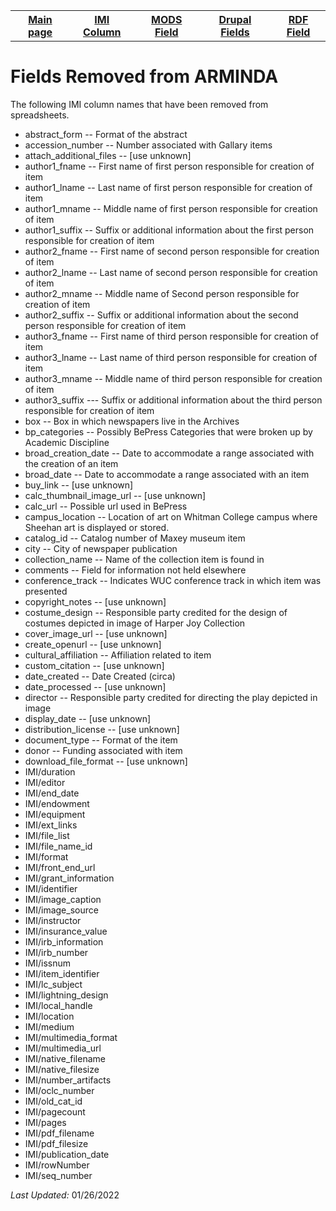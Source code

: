 <!DOCTYPE html>
<html>
<head>

</head>
<body>

<table style="width:100%">
  <tr>
    <th><a href="index.md">Main page</a></th>
	<th><a href="IMI.md">IMI Column</a></th>
    <th><a href="MODS.md">MODS Field</a></th>
	<th><a href="DrupalFields.md">Drupal Fields</a></th>
    <th><a href="RDF.md">RDF Field</a></th>
  </tr>
<table>

 <h1>Fields Removed from ARMINDA</h1> 
 <p>The following IMI column names that have been removed from spreadsheets. </p>
	<ul>
		<li>abstract_form -- Format of the abstract</li>
		<li>accession_number -- Number associated with Gallary items</li>
		<li>attach_additional_files -- [use unknown]</li>
		<li>author1_fname -- First name of first person responsible for creation of item  </li>
		<li>author1_lname -- Last name of first person responsible for creation of item </li>
		<li>author1_mname -- Middle name of first  person responsible for creation of item</li>
		<li>author1_suffix -- Suffix or additional information about the first person responsible for creation of item</li>
		<li>author2_fname -- First name of second person responsible for creation of item </li>
		<li>author2_lname -- Last name of second person responsible for creation of item</li>
		<li>author2_mname -- Middle name of Second  person responsible for creation of item </li>
		<li>author2_suffix -- Suffix or additional information about the second person responsible for creation of item </li>
		<li>author3_fname -- First name of third person responsible for creation of item</li>
		<li>author3_lname -- Last name of third person responsible for creation of item</li>
		<li>author3_mname -- Middle name of third person responsible for creation of item </li>
		<li>author3_suffix --- Suffix or additional information about the third person responsible for creation of item </li>
		<li>box -- Box in which newspapers live in the Archives</li>
		<li>bp_categories -- Possibly BePress Categories that were broken up by Academic Discipline</li>
		<li>broad_creation_date -- Date to accommodate a range associated with the creation of an item</li>
		<li>broad_date -- Date to accommodate a range associated with an item</li>
		<li>buy_link -- [use unknown]</li>
		<li>calc_thumbnail_image_url -- [use unknown]</li>
		<li>calc_url -- Possible url used in BePress</li>
		<li>campus_location -- Location of art on Whitman College campus where Sheehan art is displayed or stored. </li>
		<li>catalog_id -- Catalog number of Maxey museum item</li>
		<li>city -- City of newspaper publication</li>
		<li>collection_name -- Name of the collection item is found in</li>
		<li>comments -- Field for information not held elsewhere</li>
		<li>conference_track -- Indicates WUC conference track in which item was presented</li>
		<li>copyright_notes -- [use unknown]</li>
		<li>costume_design -- Responsible party credited for the design of costumes depicted in image of Harper Joy Collection</li>
		<li>cover_image_url -- [use unknown]</li>
		<li>create_openurl -- [use unknown]</li>
		<li>cultural_affiliation -- Affiliation related to item</li>
		<li>custom_citation -- [use unknown]</li>
		<li>date_created -- Date Created (circa)</li>
		<li>date_processed -- [use unknown]</li>
		<li>director -- Responsible party credited for directing the play depicted in image</li>
		<li>display_date -- [use unknown]</li>
		<li>distribution_license -- [use unknown]</li>
		<li>document_type --  Format of the item</li>
		<li>donor --  Funding associated with item</li>
		<li>download_file_format -- [use unknown]</li>
		<li>IMI/duration</li>
		<li>IMI/editor</li>
		<li>IMI/end_date</li>
		<li>IMI/endowment</li>
		<li>IMI/equipment</li>
		<li>IMI/ext_links</li>
		<li>IMI/file_list</li>
		<li>IMI/file_name_id</li>
		<li>IMI/format</li>
		<li>IMI/front_end_url</li>
		<li>IMI/grant_information</li>
		<li>IMI/identifier</li>
		<li>IMI/image_caption</li>
		<li>IMI/image_source</li>
		<li>IMI/instructor</li>
		<li>IMI/insurance_value</li>
		<li>IMI/irb_information</li>
		<li>IMI/irb_number</li>
		<li>IMI/issnum</li>
		<li>IMI/item_identifier</li>
		<li>IMI/lc_subject</li>
		<li>IMI/lightning_design</li>
		<li>IMI/local_handle</li>
		<li>IMI/location</li>
		<li>IMI/medium</li>
		<li>IMI/multimedia_format</li>
		<li>IMI/multimedia_url</li>
		<li>IMI/native_filename</li>
		<li>IMI/native_filesize</li>
		<li>IMI/number_artifacts</li>
		<li>IMI/oclc_number</li>
		<li>IMI/old_cat_id</li>
		<li>IMI/pagecount</li>
		<li>IMI/pages</li>
		<li>IMI/pdf_filename</li>
		<li>IMI/pdf_filesize</li>
		<li>IMI/publication_date</li>
		<li>IMI/rowNumber</li>
		<li>IMI/seq_number</li>
	</ul>
</dd> 
	<p><i>Last Updated: </i>01/26/2022</p>
</dl>
</body>
</html
